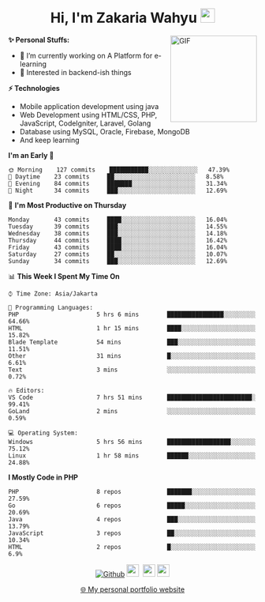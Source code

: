 <h1 align="center">Hi, I'm Zakaria Wahyu <img src="https://github.com/TheDudeThatCode/TheDudeThatCode/blob/master/Assets/Hi.gif" width="29px"></h1>

<img align="right" alt="GIF" height="175px" src="https://www.nayakapratama.co.id/wp-content/uploads/2019/07/Website-Maintenance.gif" />

**✨ Personal Stuffs:**
- 🔭 I’m currently working on A Platform for e-learning 
- 🌱 Interested in backend-ish things

**⚡ Technologies**
- Mobile application development using java
- Web Development using HTML/CSS, PHP, JavaScript, CodeIgniter, Laravel, Golang
- Database using MySQL, Oracle, Firebase, MongoDB
- And keep learning

<!--START_SECTION:waka-->
**I'm an Early 🐤** 

```text
🌞 Morning    127 commits    ███████████░░░░░░░░░░░░░░   47.39% 
🌆 Daytime    23 commits     ██░░░░░░░░░░░░░░░░░░░░░░░   8.58% 
🌃 Evening    84 commits     ███████░░░░░░░░░░░░░░░░░░   31.34% 
🌙 Night      34 commits     ███░░░░░░░░░░░░░░░░░░░░░░   12.69%

```
📅 **I'm Most Productive on Thursday** 

```text
Monday       43 commits     ████░░░░░░░░░░░░░░░░░░░░░   16.04% 
Tuesday      39 commits     ███░░░░░░░░░░░░░░░░░░░░░░   14.55% 
Wednesday    38 commits     ███░░░░░░░░░░░░░░░░░░░░░░   14.18% 
Thursday     44 commits     ████░░░░░░░░░░░░░░░░░░░░░   16.42% 
Friday       43 commits     ████░░░░░░░░░░░░░░░░░░░░░   16.04% 
Saturday     27 commits     ██░░░░░░░░░░░░░░░░░░░░░░░   10.07% 
Sunday       34 commits     ███░░░░░░░░░░░░░░░░░░░░░░   12.69%

```


📊 **This Week I Spent My Time On** 

```text
⌚︎ Time Zone: Asia/Jakarta

💬 Programming Languages: 
PHP                      5 hrs 6 mins        ████████████████░░░░░░░░░   64.66% 
HTML                     1 hr 15 mins        ████░░░░░░░░░░░░░░░░░░░░░   15.82% 
Blade Template           54 mins             ███░░░░░░░░░░░░░░░░░░░░░░   11.51% 
Other                    31 mins             █░░░░░░░░░░░░░░░░░░░░░░░░   6.61% 
Text                     3 mins              ░░░░░░░░░░░░░░░░░░░░░░░░░   0.72%

🔥 Editors: 
VS Code                  7 hrs 51 mins       ████████████████████████░   99.41% 
GoLand                   2 mins              ░░░░░░░░░░░░░░░░░░░░░░░░░   0.59%

💻 Operating System: 
Windows                  5 hrs 56 mins       ██████████████████░░░░░░░   75.12% 
Linux                    1 hr 58 mins        ██████░░░░░░░░░░░░░░░░░░░   24.88%

```

**I Mostly Code in PHP** 

```text
PHP                      8 repos             ███████░░░░░░░░░░░░░░░░░░   27.59% 
Go                       6 repos             █████░░░░░░░░░░░░░░░░░░░░   20.69% 
Java                     4 repos             ███░░░░░░░░░░░░░░░░░░░░░░   13.79% 
JavaScript               3 repos             ██░░░░░░░░░░░░░░░░░░░░░░░   10.34% 
HTML                     2 repos             █░░░░░░░░░░░░░░░░░░░░░░░░   6.9%

```



<!--END_SECTION:waka-->

<p align="center">
<a href="https://github.com/zakariawahyu" target="_blank"><img alt="Github" src="https://img.shields.io/badge/GitHub-%2312100E.svg?&style=for-the-badge&logo=Github&logoColor=white" /></a>
<a href="https://www.twitter.com/_zakariawahyu"><img src="https://img.shields.io/badge/twitter-%231DA1F2.svg?&style=for-the-badge&logo=twitter&logoColor=white" height=25></a> 
<a href="https://www.linkedin.com/in/zakariawahyu"><img src="https://img.shields.io/badge/linkedin-%230077B5.svg?&style=for-the-badge&logo=linkedin&logoColor=white" height=25></a> 
<a href="https://www.instagram.com/_zakariawahyu"><img src="https://img.shields.io/badge/instagram-%23E4405F.svg?&style=for-the-badge&logo=instagram&logoColor=white" height=25></a></p>
<p align="center"><a href="https://www.zakariawahyu.com">🌐 My personal portfolio website</a></p>
